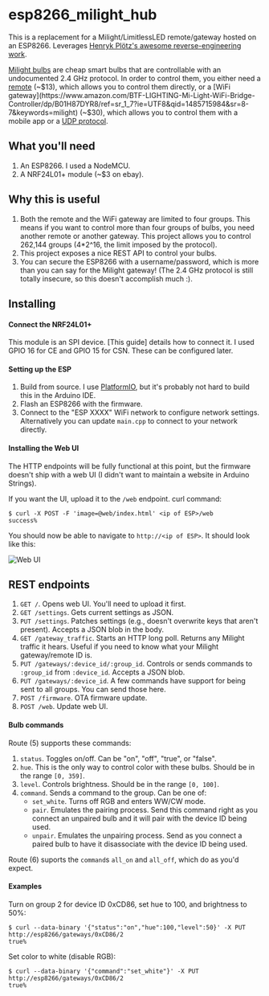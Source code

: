 # esp8266_milight_hub
This is a replacement for a Milight/LimitlessLED remote/gateway hosted on an ESP8266. Leverages [Henryk Plötz's awesome reverse-engineering work](https://hackaday.io/project/5888-reverse-engineering-the-milight-on-air-protocol).

[Milight bulbs](https://www.amazon.com/Mi-light-Dimmable-RGBWW-Spotlight-Smart/dp/B01LPRQ4BK/r) are cheap smart bulbs that are controllable with an undocumented 2.4 GHz protocol. In order to control them, you either need a [remote](https://www.amazon.com/Mi-light-Dimmable-RGBWW-Spotlight-Smart/dp/B01LCSALV6/r?th=1) (~$13), which allows you to control them directly, or a [WiFi gateway](https://www.amazon.com/BTF-LIGHTING-Mi-Light-WiFi-Bridge-Controller/dp/B01H87DYR8/ref=sr_1_7?ie=UTF8&qid=1485715984&sr=8-7&keywords=milight) (~$30), which allows you to control them with a mobile app or a [UDP protocol](http://www.limitlessled.com/dev/).

## What you'll need

1. An ESP8266. I used a NodeMCU.
2. A NRF24L01+ module (~$3 on ebay).

## Why this is useful

1. Both the remote and the WiFi gateway are limited to four groups. This means if you want to control more than four groups of bulbs, you need another remote or another gateway. This project allows you to control 262,144 groups (4*2^16, the limit imposed by the protocol).
2. This project exposes a nice REST API to control your bulbs.
3. You can secure the ESP8266 with a username/password, which is more than you can say for the Milight gateway! (The 2.4 GHz protocol is still totally insecure, so this doesn't accomplish much :).

## Installing

#### Connect the NRF24L01+

This module is an SPI device. [This guide] details how to connect it. I used GPIO 16 for CE and GPIO 15 for CSN. These can be configured later.

#### Setting up the ESP

1. Build from source. I use [PlatformIO](http://platformio.org/), but it's probably not hard to build this in the Arduino IDE.
2. Flash an ESP8266 with the firmware.
3. Connect to the "ESP XXXX" WiFi network to configure network settings. Alternatively you can update `main.cpp` to connect to your network directly.

#### Installing the Web UI

The HTTP endpoints will be fully functional at this point, but the firmware doesn't ship with a web UI (I didn't want to maintain a website in Arduino Strings).

If you want the UI, upload it to the `/web` endpoint. curl command:

```
$ curl -X POST -F 'image=@web/index.html' <ip of ESP>/web
success%
```

You should now be able to navigate to `http://<ip of ESP>`. It should look like this:

![Web UI](http://imgur.com/XNNigvL.png)

## REST endpoints

1. `GET /`. Opens web UI. You'll need to upload it first.
2. `GET /settings`. Gets current settings as JSON.
3. `PUT /settings`. Patches settings (e.g., doesn't overwrite keys that aren't present). Accepts a JSON blob in the body.
4. `GET /gateway_traffic`. Starts an HTTP long poll. Returns any Milight traffic it hears. Useful if you need to know what your Milight gateway/remote ID is.
5. `PUT /gateways/:device_id/:group_id`. Controls or sends commands to `:group_id` from `:device_id`. Accepts a JSON blob.
6. `PUT /gateways/:device_id`. A few commands have support for being sent to all groups. You can send those here.
7. `POST /firmware`. OTA firmware update.
8. `POST /web`. Update web UI.

#### Bulb commands

Route (5) supports these commands:

1. `status`. Toggles on/off. Can be "on", "off", "true", or "false".
2. `hue`. This is the only way to control color with these bulbs. Should be in the range `[0, 359]`.
3. `level`. Controls brightness. Should be in the range `[0, 100]`.
4. `command`. Sends a command to the group. Can be one of:
   * `set_white`. Turns off RGB and enters WW/CW mode.
   * `pair`. Emulates the pairing process. Send this command right as you connect an unpaired bulb and it will pair with the device ID being used.
   * `unpair`. Emulates the unpairing process. Send as you connect a paired bulb to have it disassociate with the device ID being used.
   
Route (6) suports the `command`s `all_on` and `all_off`, which do as you'd expect.


#### Examples

Turn on group 2 for device ID 0xCD86, set hue to 100, and brightness to 50%:

```
$ curl --data-binary '{"status":"on","hue":100,"level":50}' -X PUT http://esp8266/gateways/0xCD86/2
true%
```

Set color to white (disable RGB):

```
$ curl --data-binary '{"command":"set_white"}' -X PUT http://esp8266/gateways/0xCD86/2
true%
```

